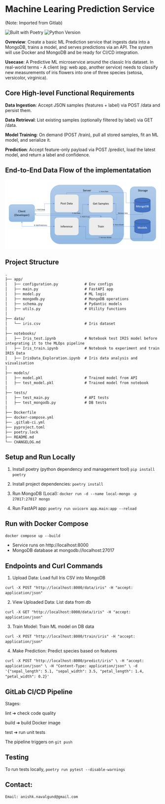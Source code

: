 # Machine Learing Prediction Service 
(Note: Imported from Gitlab)

![Built with Poetry](https://img.shields.io/badge/Built_with-Poetry-blueviolet)
![Python Version](https://img.shields.io/badge/Python-3.12-blue)

**Ovreview**: Create a basic ML Prediction service that ingests data into a MongoDB, trains a model, and serves predictions via an API. The system will use Docker and MongoDB and be ready for CI/CD integration.

**Usecase**: A Predictive ML microservice around the classic Iris dataset. In real-world terms - A client (eg: web app, another service) needs to classify new measurements of iris flowers into one of three species (setosa, versicolor, virginica).

## Core High-level Functional Requirements

**Data Ingestion**: Accept JSON samples (features + label) via POST /data and persist them.

**Data Retrieval**: List existing samples (optionally filtered by label) via GET /data.

**Model Training**: On demand (POST /train), pull all stored samples, fit an ML model, and serialize it.

**Prediction**: Accept feature-only payload via POST /predict, load the latest model, and return a label and confidence.

## **End-to-End Data Flow of the implementatation**

![Logo](images/arch.png)

## Project Structure

```
.
├── app/
│   ├── configuration.py            # Env configs
│   ├── main.py                     # FastAPI app
│   ├── model.py                    # ML logic
│   ├── mongodb.py                  # MongoDB operations
│   ├── schema.py                   # Pydantic models
│   ├── utils.py                    # Utility functions
│
├── data/
│   └── iris.csv                    # Iris dataset
│
├── notebooks/
│   ├── Iris_test.ipynb             # Notebook test IRIS model before integrating it to the MLOps pipeline
│   ├── Iris_train.ipynb            # Notebook to experiment and train IRIS Data
│   ├── IrisData_Exploration.ipynb  # Iris data analysis and vizualisation
│
├── models/
│   ├── model.pkl                   # Trained model from API
│   ├── test_model.pkl              # Trained model from notebook
│
├── tests/
│   ├── test_main.py                # API tests
│   ├── test_mongodb.py             # DB tests
│
├── Dockerfile
├── docker-compose.yml
├── .gitlab-ci.yml
├── pyproject.toml
├── poetry.lock
├── README.md
└── CHANGELOG.md
```


## Setup and Run Locally

1. Install poetry (python dependency and management tool)
`pip install poetry
`

2. Install project dependencies:
`poetry install
`

3. Run MongoDB (Local):
`docker run -d --name local-mongo -p 27017:27017 mongo
`

4. Run FastAPI app:
`poetry run uvicorn app.main:app --reload
`

## Run with Docker Compose
`docker compose up --build
`
- Service runs on http://localhost:8000
- MongoDB database at mongodb://localhost:27017


## Endpoints and Curl Commands

1. Upload Data: Load full Iris CSV into MongoDB

`curl -X POST "http://localhost:8000/data/iris" -H "accept: application/json"
`

2. View Uploaded Data: List data from db

`curl -X GET "http://localhost:8000/data/iris" -H "accept: application/json"
`

3. Train Model: Train ML model on DB data

`curl -X POST "http://localhost:8000/train/iris" -H "accept: application/json"
`

4. Make Prediction: Predict species based on features

`
curl -X POST "http://localhost:8000/predict/iris" \
-H "accept: application/json" \
-H "Content-Type: application/json" \
-d '{"sepal_length": 5.1, "sepal_width": 3.5, "petal_length": 1.4, "petal_width": 0.2}'
`

## GitLab CI/CD Pipeline
Stages:

lint ➔ check code quality

build ➔ build Docker image

test ➔ run unit tests

The pipeline triggers on `git push`

## Testing

To run tests locally,
`poetry run pytest --disable-warnings`

## Contact:
```
Email: anishk.navalgund@gmail.com
```
